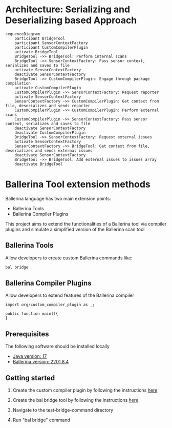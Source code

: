 # Architecture: Serializing and Deserializing based Approach

```mermaid
sequenceDiagram
    participant BridgeTool
    participant SensorContextFactory
    participant CustomCompilerPlugin
    activate BridgeTool
    BridgeTool ->> BridgeTool: Perform internal scans
    BridgeTool ->> SensorContextFactory: Pass sensor context, serializes and saves to file
    activate SensorContextFactory
    deactivate SensorContextFactory
    BridgeTool ->> CustomCompilerPlugin: Engage through package compilation
    activate CustomCompilerPlugin
    CustomCompilerPlugin ->> SensorContextFactory: Request reporter
    activate SensorContextFactory
    SensorContextFactory ->> CustomCompilerPlugin: Get context from file, deserializes and sends reporter
    CustomCompilerPlugin ->> CustomCompilerPlugin: Perform external scans
    CustomCompilerPlugin ->> SensorContextFactory: Pass sensor context, serializes and saves to file
    deactivate SensorContextFactory
    deactivate CustomCompilerPlugin
    BridgeTool ->> SensorContextFactory: Request external issues
    activate SensorContextFactory
    SensorContextFactory ->> BridgeTool: Get context from file, deserializes and sends external issues
    deactivate SensorContextFactory
    BridgeTool ->> BridgeTool: Add external issues to issues array
    deactivate BridgeTool
```

# Ballerina Tool extension methods

Ballerina language has two main extension points:

- Ballerina Tools
- Ballerina Compiler Plugins

This project aims to extend the functionalities of a Ballerina tool via compiler plugins and simulate a
simplified version of the Ballerina scan tool

## Ballerina Tools

Allow developers to create custom Ballerina commands like:

```cmd
bal bridge
```

## Ballerina Compiler Plugins

Allow developers to extend features of the Ballerina compiler

```bal
import org/custom_compiler_plugin as _;

public function main(){
}
```

## Prerequisites

The following software should be installed locally

- [Java version: 17](https://adoptium.net/temurin/releases/?version=17)
- [Ballerina version: 2201.8.4](https://ballerina.io/downloads/archived/#swan-lake-archived-versions)

## Getting started

1. Create the custom compiler plugin by following the
   instructions [here](https://github.com/Xenowa/ballerina-tool-extension-methods/tree/tool-plugin-based-approach/CustomCompilerPlugin)

2. Create the bal bridge tool by following the
   instructions [here](https://github.com/Xenowa/ballerina-tool-extension-methods/tree/tool-plugin-based-approach/BridgeCommand)

3. Navigate to the test-bridge-command directory

4. Run "bal bridge" command